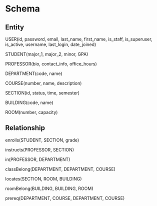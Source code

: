 # Schema
## Entity
USER(id, password, email, last_name, first_name, is_staff, is_superuser, is_active, username, last_login, date_joined)

STUDENT(major_1, major_2, minor, GPA)

PROFESSOR(bio, contact_info, office_hours)

DEPARTMENT(code, name)

COURSE(number, name, description)

SECTION(id, status, time, semester)

BUILDING(code, name)

ROOM(number, capacity)

## Relationship
enrolls(STUDENT, SECTION, grade)

instructs(PROFESSOR, SECTION)

in(PROFESSOR, DEPARTMENT)

classBelong(DEPARTMENT, DEPARTMENT, COURSE)

locates(SECTION, ROOM, BUILDING)

roomBelong(BUILDING, BUILDING, ROOM)

prereq(DEPARTMENT, COURSE, DEPARTMENT, COURSE)
